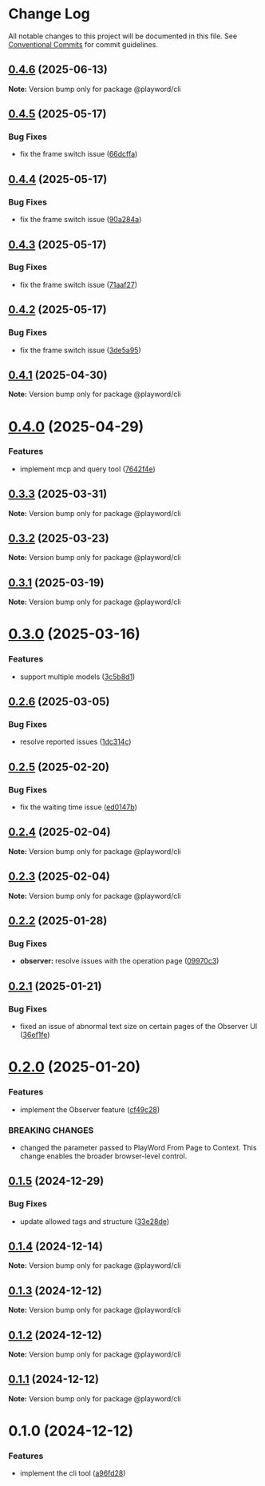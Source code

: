 # Change Log

All notable changes to this project will be documented in this file.
See [Conventional Commits](https://conventionalcommits.org) for commit guidelines.

## [0.4.6](https://github.com/Foreverskyin0216/playword/compare/@playword/cli@0.4.5...@playword/cli@0.4.6) (2025-06-13)

**Note:** Version bump only for package @playword/cli





## [0.4.5](https://github.com/Foreverskyin0216/playword/compare/@playword/cli@0.4.1...@playword/cli@0.4.5) (2025-05-17)


### Bug Fixes

* fix the frame switch issue ([66dcffa](https://github.com/Foreverskyin0216/playword/commit/66dcffa8011eaa6edc0705a680bf4660206bc378))





## [0.4.4](https://github.com/Foreverskyin0216/playword/compare/@playword/cli@0.4.1...@playword/cli@0.4.4) (2025-05-17)


### Bug Fixes

* fix the frame switch issue ([90a284a](https://github.com/Foreverskyin0216/playword/commit/90a284a4fa2063fe0e41759247be2a7c6255861d))





## [0.4.3](https://github.com/Foreverskyin0216/playword/compare/@playword/cli@0.4.1...@playword/cli@0.4.3) (2025-05-17)


### Bug Fixes

* fix the frame switch issue ([71aaf27](https://github.com/Foreverskyin0216/playword/commit/71aaf277785a0cea0a791d747e352b512a0d570f))





## [0.4.2](https://github.com/Foreverskyin0216/playword/compare/@playword/cli@0.4.1...@playword/cli@0.4.2) (2025-05-17)


### Bug Fixes

* fix the frame switch issue ([3de5a95](https://github.com/Foreverskyin0216/playword/commit/3de5a954f5968e25da3d4c672faf296cb9d21c31))





## [0.4.1](https://github.com/Foreverskyin0216/playword/compare/@playword/cli@0.4.0...@playword/cli@0.4.1) (2025-04-30)

**Note:** Version bump only for package @playword/cli





# [0.4.0](https://github.com/Foreverskyin0216/playword/compare/@playword/cli@0.3.3...@playword/cli@0.4.0) (2025-04-29)


### Features

* implement mcp and query tool ([7642f4e](https://github.com/Foreverskyin0216/playword/commit/7642f4e19cead25a851a23aa1128c6e72301d719))





## [0.3.3](https://github.com/Foreverskyin0216/playword/compare/@playword/cli@0.3.2...@playword/cli@0.3.3) (2025-03-31)

**Note:** Version bump only for package @playword/cli





## [0.3.2](https://github.com/Foreverskyin0216/playword/compare/@playword/cli@0.3.1...@playword/cli@0.3.2) (2025-03-23)

**Note:** Version bump only for package @playword/cli





## [0.3.1](https://github.com/Foreverskyin0216/playword/compare/@playword/cli@0.3.0...@playword/cli@0.3.1) (2025-03-19)

**Note:** Version bump only for package @playword/cli





# [0.3.0](https://github.com/Foreverskyin0216/playword/compare/@playword/cli@0.2.6...@playword/cli@0.3.0) (2025-03-16)


### Features

* support multiple models ([3c5b8d1](https://github.com/Foreverskyin0216/playword/commit/3c5b8d179fe526397b08b7f465631707d7d65b63))





## [0.2.6](https://github.com/Foreverskyin0216/playword/compare/@playword/cli@0.2.5...@playword/cli@0.2.6) (2025-03-05)


### Bug Fixes

* resolve reported issues ([1dc314c](https://github.com/Foreverskyin0216/playword/commit/1dc314c741f9de9b1b013304cd8b64118fbff6fe))





## [0.2.5](https://github.com/Foreverskyin0216/playword/compare/@playword/cli@0.2.4...@playword/cli@0.2.5) (2025-02-20)


### Bug Fixes

* fix the waiting time issue ([ed0147b](https://github.com/Foreverskyin0216/playword/commit/ed0147b4cb4362c12332646860faa0d7145698f4))





## [0.2.4](https://github.com/Foreverskyin0216/playword/compare/@playword/cli@0.2.3...@playword/cli@0.2.4) (2025-02-04)

**Note:** Version bump only for package @playword/cli





## [0.2.3](https://github.com/Foreverskyin0216/playword/compare/@playword/cli@0.2.2...@playword/cli@0.2.3) (2025-02-04)

**Note:** Version bump only for package @playword/cli





## [0.2.2](https://github.com/Foreverskyin0216/playword/compare/@playword/cli@0.2.1...@playword/cli@0.2.2) (2025-01-28)


### Bug Fixes

* **observer:** resolve issues with the operation page ([09970c3](https://github.com/Foreverskyin0216/playword/commit/09970c3591935e22202cf6d5e91379bcb70ba540))





## [0.2.1](https://github.com/Foreverskyin0216/playword/compare/@playword/cli@0.2.0...@playword/cli@0.2.1) (2025-01-21)


### Bug Fixes

* fixed an issue of abnormal text size on certain pages of the Observer UI ([36ef1fe](https://github.com/Foreverskyin0216/playword/commit/36ef1fe1a5a121d5836789554eb2f5b7f9760084))





# [0.2.0](https://github.com/Foreverskyin0216/playword/compare/@playword/cli@0.1.5...@playword/cli@0.2.0) (2025-01-20)


### Features

* implement the Observer feature ([cf49c28](https://github.com/Foreverskyin0216/playword/commit/cf49c28b487fa92814427526ff2705ca3d56362a))


### BREAKING CHANGES

* changed the parameter passed to PlayWord From Page to Context.
This change enables the broader browser-level control.





## [0.1.5](https://github.com/Foreverskyin0216/playword/compare/@playword/cli@0.1.4...@playword/cli@0.1.5) (2024-12-29)


### Bug Fixes

* update allowed tags and structure ([33e28de](https://github.com/Foreverskyin0216/playword/commit/33e28de986d9b36e6570be2d0a3f85f09a6858fd))





## [0.1.4](https://github.com/Foreverskyin0216/playword/compare/@playword/cli@0.1.3...@playword/cli@0.1.4) (2024-12-14)

**Note:** Version bump only for package @playword/cli





## [0.1.3](https://github.com/Foreverskyin0216/playword/compare/@playword/cli@0.1.2...@playword/cli@0.1.3) (2024-12-12)

**Note:** Version bump only for package @playword/cli





## [0.1.2](https://github.com/Foreverskyin0216/playword/compare/@playword/cli@0.1.1...@playword/cli@0.1.2) (2024-12-12)

**Note:** Version bump only for package @playword/cli





## [0.1.1](https://github.com/Foreverskyin0216/playword/compare/@playword/cli@0.1.0...@playword/cli@0.1.1) (2024-12-12)

**Note:** Version bump only for package @playword/cli





# 0.1.0 (2024-12-12)


### Features

* implement the cli tool ([a96fd28](https://github.com/Foreverskyin0216/playword/commit/a96fd28793767eb13460b047bd73ae409d839f43))
